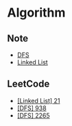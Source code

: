 # Algorithm

## Note

- <a href="https://github.com/wonjin-dev/algorithm/blob/main/Note/DFS.md">DFS</a>
- <a href="https://github.com/wonjin-dev/algorithm/blob/main/Note/Linked List.md">Linked List</a>

## LeetCode

- <a href="./LeetCode/21">[Linked List] 21</a>
- <a href="./LeetCode/938">[DFS] 938</a>
- <a href="./LeetCode/2265">[DFS] 2265</a>
